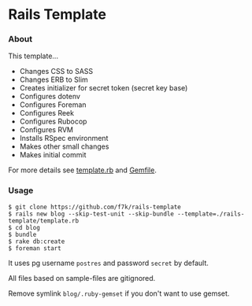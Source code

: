 # Rails Template

### About

This template...

* Changes CSS to SASS
* Changes ERB to Slim
* Creates initializer for secret token (secret key base)
* Configures dotenv
* Configures Foreman
* Configures Reek
* Configures Rubocop
* Configures RVM
* Installs RSpec environment
* Makes other small changes
* Makes initial commit

For more details see [template.rb](template.rb) and [Gemfile](rails_root/Gemfile).

### Usage

```
$ git clone https://github.com/f7k/rails-template
$ rails new blog --skip-test-unit --skip-bundle --template=./rails-template/template.rb
$ cd blog
$ bundle
$ rake db:create
$ foreman start
```

It uses pg username `postres` and password `secret` by default.

All files based on sample-files are gitignored.

Remove symlink `blog/.ruby-gemset` if you don't want to use gemset.
